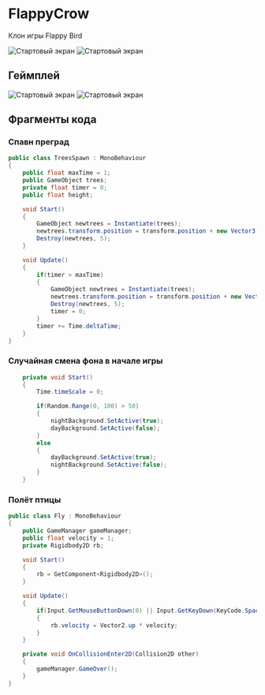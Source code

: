 # FlappyCrow
Клон игры Flappy Bird

![Стартовый экран](/desc/main.png) 
![Стартовый экран](/desc/in_game.png) 

## Геймплей
![Стартовый экран](/desc/main.gif)
![Стартовый экран](/desc/gameplay.gif)

## Фрагменты кода

### Спавн преград
```csharp
public class TreesSpawn : MonoBehaviour
{
    public float maxTime = 1;
    public GameObject trees;
    private float timer = 0;
    public float height; 

    void Start()
    {
        GameObject newtrees = Instantiate(trees);
        newtrees.transform.position = transform.position + new Vector3(0, Random.Range(-height, height), 0);
        Destroy(newtrees, 5);
    }

    void Update()
    {
        if(timer > maxTime)
        {
            GameObject newtrees = Instantiate(trees);
            newtrees.transform.position = transform.position + new Vector3(0, Random.Range(-height, height), 0);
            Destroy(newtrees, 5);
            timer = 0;
        }
        timer += Time.deltaTime;
    }
} 
```

### Случайная смена фона в начале игры
```csharp
    private void Start()
    {
        Time.timeScale = 0;

        if(Random.Range(0, 100) > 50)
        {
            nightBackground.SetActive(true);
            dayBackground.SetActive(false);
        }
        else
        {
            dayBackground.SetActive(true);
            nightBackground.SetActive(false);
        }
    }
```

### Полёт птицы
```csharp
public class Fly : MonoBehaviour
{
    public GameManager gameManager;
    public float velocity = 1;
    private Rigidbody2D rb;

    void Start()
    {
        rb = GetComponent<Rigidbody2D>();
    }

    void Update()
    {
        if(Input.GetMouseButtonDown(0) || Input.GetKeyDown(KeyCode.Space))
        {
            rb.velocity = Vector2.up * velocity;
        }
    }

    private void OnCollisionEnter2D(Collision2D other) 
    {
        gameManager.GameOver();
    }
}
```

